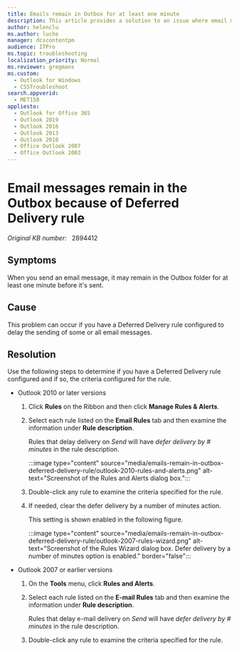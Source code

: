```yaml
---
title: Emails remain in Outbox for at least one minute
description: This article provides a solution to an issue where email messages remain in the Outbox folder for at least one minute before it's sent.
author: helenclu
ms.author: luche
manager: dcscontentpm
audience: ITPro
ms.topic: troubleshooting
localization_priority: Normal
ms.reviewer: gregmans
ms.custom: 
  - Outlook for Windows
  - CSSTroubleshoot
search.appverid: 
  - MET150
appliesto: 
  - Outlook for Office 365
  - Outlook 2019
  - Outlook 2016
  - Outlook 2013
  - Outlook 2010
  - Office Outlook 2007
  - Office Outlook 2003
---
```

# Email messages remain in the Outbox because of Deferred Delivery rule

_Original KB number:_ &nbsp; 2894412

## Symptoms

When you send an email message, it may remain in the Outbox folder for at least one minute before it's sent.

## Cause

This problem can occur if you have a Deferred Delivery rule configured to delay the sending of some or all email messages.

## Resolution

Use the following steps to determine if you have a Deferred Delivery rule configured and if so, the criteria configured for the rule.

- Outlook 2010 or later versions

  1. Click **Rules** on the Ribbon and then click **Manage Rules & Alerts**.

  2. Select each rule listed on the **Email Rules** tab and then examine the information under **Rule description**.

      Rules that delay delivery on *Send* will have *defer delivery by # minutes* in the rule description.

      :::image type="content" source="media/emails-remain-in-outbox-deferred-delivery-rule/outlook-2010-rules-and-alerts.png" alt-text="Screenshot of the Rules and Alerts dialog box.":::

  3. Double-click any rule to examine the criteria specified for the rule.
  
  4. If needed, clear the defer delivery by a number of minutes action.

     This setting is shown enabled in the following figure.

     :::image type="content" source="media/emails-remain-in-outbox-deferred-delivery-rule/outlook-2007-rules-wizard.png" alt-text="Screenshot of the Rules Wizard dialog box. Defer delivery by a number of minutes option is enabled." border="false":::

- Outlook 2007 or earlier versions

  1. On the **Tools** menu, click **Rules and Alerts**.
  
  2. Select each rule listed on the **E-mail Rules** tab and then examine the information under **Rule description**.

     Rules that delay e-mail delivery on *Send* will have *defer delivery by # minutes* in the rule description.

  3. Double-click any rule to examine the criteria specified for the rule.
